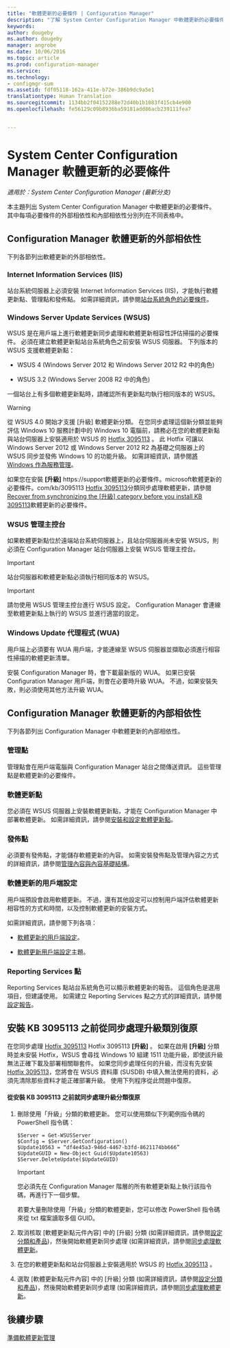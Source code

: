 ```yaml
---
title: "軟體更新的必要條件 | Configuration Manager"
description: "了解 System Center Configuration Manager 中軟體更新的必要條件。"
keywords: 
author: dougeby
ms.author: dougeby
manager: angrobe
ms.date: 10/06/2016
ms.topic: article
ms.prod: configuration-manager
ms.service: 
ms.technology:
- configmgr-sum
ms.assetid: fdf05118-162a-411e-b72e-386b9dc9a5e1
translationtype: Human Translation
ms.sourcegitcommit: 1134bb2f04152288e72d40b1b1083f415cb4e900
ms.openlocfilehash: fe56129c09b8936ba59181add86acb239111fea7


---
```


# <a name="prerequisites-for-software-updates-in-system-center-configuration-manager"></a>System Center Configuration Manager 軟體更新的必要條件

*適用於：System Center Configuration Manager (最新分支)*

本主題列出 System Center Configuration Manager 中軟體更新的必要條件。 其中每項必要條件的外部相依性和內部相依性分別列在不同表格中。  

## <a name="software-update-dependencies-external-to-configuration-manager"></a>Configuration Manager 軟體更新的外部相依性  
 下列各節列出軟體更新的外部相依性。  

### <a name="internet-information-services-iis"></a>Internet Information Services (IIS)  
 站台系統伺服器上必須安裝 Internet Information Services (IIS)，才能執行軟體更新點、管理點和發佈點。 如需詳細資訊，請參閱[站台系統角色的必要條件](../../core/plan-design/configs/site-and-site-system-prerequisites.md)。  

### <a name="windows-server-update-services-wsus"></a>Windows Server Update Services (WSUS)  
 WSUS 是在用戶端上進行軟體更新同步處理和軟體更新相容性評估掃描的必要條件。 必須在建立軟體更新點站台系統角色之前安裝 WSUS 伺服器。 下列版本的 WSUS 支援軟體更新點：  

-   WSUS 4 (Windows Server 2012 和 Windows Server 2012 R2 中的角色)  

-   WSUS 3.2 (Windows Server 2008 R2 中的角色)  

 一個站台上有多個軟體更新點時，請確認所有更新點均執行相同版本的 WSUS。  

> [!WARNING]  
>  從 WSUS 4.0 開始才支援 [升級] 軟體更新分類。 在您同步處理這個新分類並能夠評估 Windows 10 服務計劃中的 Windows 10 電腦前，請務必在您的軟體更新點與站台伺服器上安裝適用於 WSUS 的 [Hotfix 3095113](https://support.microsoft.com/kb/3095113) 。 此 Hotfix 可讓以 Windows Server 2012 或 Windows Server 2012 R2 為基礎之伺服器上的 WSUS 同步並發佈 Windows 10 的功能升級。 如需詳細資訊，請參閱[將 Windows 作為服務管理](../../osd/deploy-use/manage-windows-as-a-service.md)。  
>   
>  如果您在安裝 **[升級]** https://support軟體更新的必要條件。microsoft軟體更新的必要條件。com/kb/3095113 [Hotfix 3095113](https://support.microsoft.com/kb/3095113)分類同步處理軟體更新，請參閱 [Recover from synchronizing the [升級] category before you install KB 3095113](#BKMK_RecoverUpgrades)軟體更新的必要條件。  

### <a name="wsus-administration-console"></a>WSUS 管理主控台  
 如果軟體更新點位於遠端站台系統伺服器上，且站台伺服器尚未安裝 WSUS，則必須在 Configuration Manager 站台伺服器上安裝 WSUS 管理主控台。  

> [!IMPORTANT]  
>  站台伺服器和軟體更新點必須執行相同版本的 WSUS。  

> [!IMPORTANT]  
>  請勿使用 WSUS 管理主控台進行 WSUS 設定。 Configuration Manager 會連線至軟體更新點上執行的 WSUS 並進行適當的設定。  

### <a name="windows-update-agent-wua"></a>Windows Update 代理程式 (WUA)  
 用戶端上必須要有 WUA 用戶端，才能連線至 WSUS 伺服器並擷取必須進行相容性掃描的軟體更新清單。  

 安裝 Configuration Manager 時，會下載最新版的 WUA。 如果已安裝 Configuration Manager 用戶端，則會在必要時升級 WUA。 不過，如果安裝失敗，則必須使用其他方法升級 WUA。  

## <a name="software-update-dependencies-internal-to-configuration-manager"></a>Configuration Manager 軟體更新的內部相依性  
 下列各節列出 Configuration Manager 中軟體更新的內部相依性。  

### <a name="management-points"></a>管理點  
 管理點會在用戶端電腦與 Configuration Manager 站台之間傳送資訊。 這些管理點是軟體更新的必要條件。  

### <a name="software-update-point"></a>軟體更新點  
 您必須在 WSUS 伺服器上安裝軟體更新點，才能在 Configuration Manager 中部署軟體更新。 如需詳細資訊，請參閱[安裝和設定軟體更新點](../get-started/install-a-software-update-point.md)。

### <a name="distribution-points"></a>發佈點  
 必須要有發佈點，才能儲存軟體更新的內容。 如需安裝發佈點及管理內容之方式的詳細資訊，請參閱[管理內容與內容基礎結構](../../core/servers/deploy/configure/manage-content-and-content-infrastructure.md)。  

### <a name="client-settings-for-software-updates"></a>軟體更新的用戶端設定  
 用戶端預設會啟用軟體更新。 不過，還有其他設定可以控制用戶端評估軟體更新相容性的方式和時間，以及控制軟體更新的安裝方式。  

 如需詳細資訊，請參閱下列各項：  

-   [軟體更新的用戶端設定](../get-started/manage-settings-for-software-updates.md#a-namebkmkclientsettingsa-client-settings-for-software-updates)。  

-   [軟體更新用戶端設定](../../core/clients/deploy/about-client-settings.md#a-namebkmksoftwareupdatesdevicesettinga-software-updates)主題。  

### <a name="reporting-services-point"></a>Reporting Services 點  
 Reporting Services 點站台系統角色可以顯示軟體更新的報告。 這個角色是選用項目，但建議使用。 如需建立 Reporting Services 點之方式的詳細資訊，請參閱[設定報告](../../core/servers/manage/configuring-reporting.md)。  

##  <a name="a-namebkmkrecoverupgradesa-recover-from-synchronizing-the-upgrades-category-before-you-install-kb-3095113"></a><a name="BKMK_RecoverUpgrades"></a> 安裝 KB 3095113 之前從同步處理升級類別復原  
 在您同步處理 [Hotfix 3095113](https://support.microsoft.com/kb/3095113) Hotfix 3095113 **[升級]** 。 如果在啟用 **[升級]** 分類時並未安裝 Hotfix，WSUS 會尋找 Windows 10 組建 1511 功能升級，即使該升級無法正確下載及部署相關聯套件。 如果您同步處理任何的升級，而沒有先安裝 [Hotfix 3095113](https://support.microsoft.com/kb/3095113)，您將會在 WSUS 資料庫 (SUSDB) 中填入無法使用的資料，必須先清除那些資料才能正確部署升級。  使用下列程序從此問題中復原。  

#### <a name="to-recover-from-synchronizing-the-upgrades-classification-before-you-install-kb-3095113"></a>從安裝 KB 3095113 之前就同步處理升級分類復原  

1.  刪除使用「升級」分類的軟體更新。 您可以使用類似下列範例指令碼的 PowerShell 指令碼：  

    ```  
    $Server = Get-WSUSServer  
    $Config = $Server.GetConfiguration()  
    $Update10563 = “df4e45a3-946d-4467-b3fd-8621174bb666”  
    $UpdateGUID = New-Object Guid($Update10563)  
    $Server.DeleteUpdate($UpdateGUID)  
    ```  

    > [!IMPORTANT]  
    >  您必須先在 Configuration Manager 階層的所有軟體更新點上執行該指令碼，再進行下一個步驟。  

     若要大量刪除使用「升級」分類的軟體更新，您可以修改 PowerShell 指令碼來從 txt 檔案讀取多個 GUID。  

2.  取消核取 [軟體更新點元件內容] 中的 [升級] 分類 (如需詳細資訊，請參閱[設定分類和產品](../get-started/configure-classifications-and-products.md))，然後開始軟體更新同步處理 (如需詳細資訊，請參閱[同步處理軟體更新](../get-started/synchronize-software-updates.md)。  

3.  在您的軟體更新點和站台伺服器上安裝適用於 WSUS 的 [Hotfix 3095113](https://support.microsoft.com/kb/3095113) 。  

4.  選取 [軟體更新點元件內容] 中的 [升級] 分類 (如需詳細資訊，請參閱[設定分類和產品](../get-started/configure-classifications-and-products.md))，然後開始軟體更新同步處理 (如需詳細資訊，請參閱[同步處理軟體更新](../get-started/synchronize-software-updates.md)。  

## <a name="next-steps"></a>後續步驟
[準備軟體更新管理](../get-started/prepare-for-software-updates-management.md)



<!--HONumber=Nov16_HO1-->


